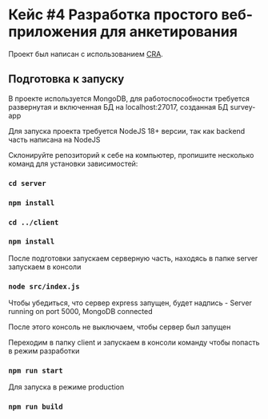 # Кейс #4 Разработка простого веб-приложения для анкетирования

Проект был написан с использованием [CRA](https://github.com/facebook/create-react-app).

## Подготовка к запуску

В проекте используется MongoDB, для работоспособности требуется развернутая и включенная БД на localhost:27017, созданная БД survey-app

Для запуска проекта требуется NodeJS 18+ версии, так как backend часть написана на NodeJS

Склонируйте репозиторий к себе на компьютер, пропишите несколько команд для установки зависимостей:

### `cd server`

### `npm install`

### `cd ../client`

### `npm install`

После подготовки запускаем серверную часть, находясь в папке server запускаем в консоли

### `node src/index.js`

Чтобы убедиться, что сервер express запущен, будет надпись - Server running on port 5000, MongoDB connected

После этого консоль не выключаем, чтобы сервер был запущен

Переходим в папку client и запускаем в консоли команду чтобы попасть в режим разработки

### `npm run start`

Для запуска в режиме production

### `npm run build`
